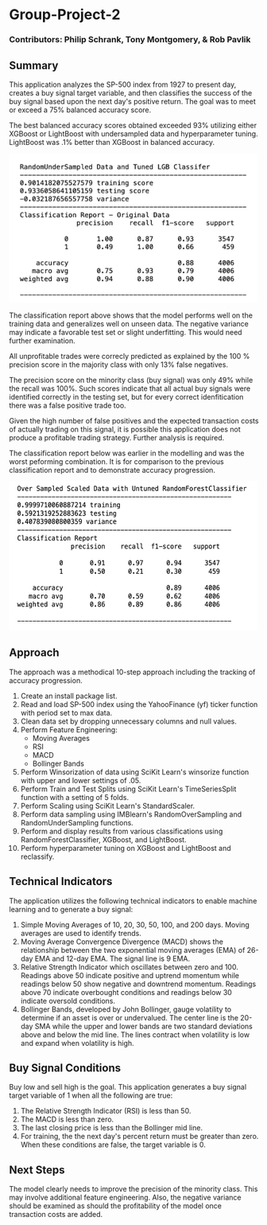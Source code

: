 # Group-Project-2

### Contributors: Philip Schrank, Tony Montgomery, & Rob Pavlik

## Summary

This application analyzes the SP-500 index from 1927 to present day, creates a buy signal target variable, and then classifies the success of the buy signal based upon the next day's positive return. The goal was to meet or exceed a 75% balanced accuracy score. 

The best balanced accuracy scores obtained exceeded 93% utilizing either XGBoost or LightBoost with undersampled data and hyperparameter tuning. LightBoost was .1% better than XGBoost in balanced accuracy.

<img src="Resources/rus_lgb_classification_report.png" width="500" height="300">

The classification report above shows that the model performs well on the training data and generalizes well on unseen data. The negative variance may indicate a favorable test set or slight underfitting. This would need further examination.

All unprofitable trades were correcly predicted as explained by the 100 % precision score in the majority class with only 13% false negatives.

The precision score on the minority class (buy signal) was only 49% while the recall was 100%. Such scores indicate that all actual buy signals were identified correctly in the testing set, but for every correct idenfitication there was a false positive trade too. 

Given the high number of false positives and the expected transaction costs of actually trading on this signal, it is possible this application does not produce a profitable trading strategy. Further analysis is required. 

The classification report below was earlier in the modelling and was the worst peforming combination. It is for comparison to the previous classification report and to demonstrate accuracy progression.

<img src="Resources/ros_rfc_classification_report.png" width="500" height="300">

## Approach

The approach was a methodical 10-step approach including the tracking of accuracy progression.

1) Create an install package list.
2) Read and load SP-500 index using the YahooFinance (yf) ticker function with period set to max data.
3) Clean data set by dropping unnecessary columns and null values.
4) Perform Feature Engineering:
   - Moving Averages
   - RSI
   - MACD
   - Bollinger Bands
5) Perform Winsorization of data using SciKit Learn's winsorize function with upper and lower settings of .05.
6) Perform Train and Test Splits using SciKit Learn's TimeSeriesSplit function with a setting of 5 folds.
7) Perform Scaling using SciKit Learn's StandardScaler.
8) Perform data sampling using IMBlearn's RandomOverSampling and RandomUnderSampling functions.
9) Perform and display results from various classifications using RandomForestClassifier, XGBoost, and LightBoost. 
10) Perform hyperparameter tuning on XGBoost and LightBoost and reclassify.


## Technical  Indicators
The application utilizes the following technical indicators to enable machine learning and to generate a buy signal:
1. Simple Moving Averages of 10, 20, 30, 50, 100, and 200 days. Moving averages are used to identify trends.
2. Moving Average Convergence Divergence (MACD) shows the relationship between the two exponential moving averages (EMA) of 26-day EMA and 12-day EMA. The signal line is 9 EMA.
3. Relative Strength Indicator which oscillates between zero and 100. Readings above 50 indicate positive and uptrend momentum while readings below 50 show negative and downtrend momentum. Readings above 70 indicate overbought conditions and readings below 30 indicate oversold conditions.
4. Bollinger Bands, developed by John Bollinger, gauge volatility to determine if an asset is over or undervalued. The center line is the 20-day SMA while the upper and lower bands are two standard deviations above and below the mid line. The lines contract when volatility is low and expand when volatility is high.

## Buy Signal Conditions
Buy low and sell high is the goal. This application generates a buy signal target variable of 1 when all the following are true:
1. The Relative Strength Indicator (RSI) is less than 50.
2. The MACD is less than zero.
3. The last closing price is less than the Bollinger mid line.
4. For training, the the next day's percent return must be greater than zero.
When these conditions are false, the target variable is 0.

## Next Steps

The model clearly needs to improve the precision of the minority class. This may involve additional feature engineering. Also, the negative variance should be examined as should the profitability of the model once transaction costs are added.